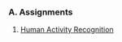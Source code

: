### A. Assignments

<ol type="1">
<li>
<a href= 'https://hbk91.github.io/UCLA_MFE_2021-22_BootCamp_Group23/Assignment1_Group23.html' target='_blank'>
Human Activity Recognition </a>
</li>
</ol>

